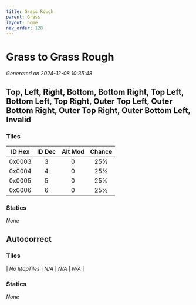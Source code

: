```yaml
---
title: Grass Rough
parent: Grass
layout: home
nav_order: 128
---
```


# Grass to Grass Rough

_Generated on 2024-12-08 10:35:48_

## Top, Left, Right, Bottom, Bottom Right, Top Left, Bottom Left, Top Right, Outer Top Left, Outer Bottom Right, Outer Top Right, Outer Bottom Left, Invalid

### Tiles

| ID Hex | ID Dec | Alt Mod | Chance |
|:------:|:------:|:--------:|:------:|
| 0x0003 | 3 | 0 | 25% |
| 0x0004 | 4 | 0 | 25% |
| 0x0005 | 5 | 0 | 25% |
| 0x0006 | 6 | 0 | 25% |

### Statics

_None_

## Autocorrect

### Tiles

| _No MapTiles_ | _N/A_ | _N/A_ | _N/A_ |

### Statics

_None_
